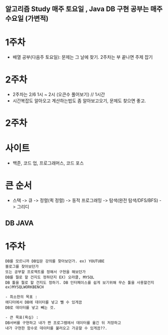 
알고리즘 Study 매주 토요일 , Java DB 구현 공부는 매주 수요일 (가변적)
-----
# 1주차
- 배열 공부(다음주 토요일):
문제는 그 날에 찾기.
2주차는 부 끝나면 주제 잡기

# 2주차 
- 2주차는 2/6 1시 ~ 2시 (오큰수 풀어보기) // 1시간
- 시간복잡도 알아오고 계산하는법도 좀 알아보고오기, 문제도 찾으면 좋고.


# 2주차


# 사이트
- 백준, 코드 업, 프로그래머스, 코드 포스

# 큰 순서
- 스택 -> 큐 -> 정렬(퀵 정렬) -> 동적 프로그래밍 -> 탐색(완전 탐색/DFS/BFS) -> 그리디  


DB JAVA
------------------
# 1주차
    DB를 모르니까 DB입문 강의를 찾아보던가. ex) YOUTUBE
    블로그를 찾아보던가 
    또는 공부할 프로젝트를 정해서 구현을 해보던가
    DB를 뭘로 할 건지도 정하던지 EX) 오라클, MYSQL 
    DB 툴을 뭘로 할 건지도 정하기. DB 인터페이스를 쉽게 보기위해 무슨 툴을 사용할건지 ex)MYSQLWORKBENCH

    - 최소한의 목표 :
    에디터에서 DB에 데이터를 넣고 뺄 수 있게끔
    DB로 데이터를 넣고 빼는 것. 
    
    - 큰 목표(욕심) :
    DB서버를 구현하고 내가 짠 프로그램에서 데이터를 옮긴 뒤 저장하고  
    내가 구현한 함수로 데이터를 불러오고 가공할 수 있게끔??.
    



